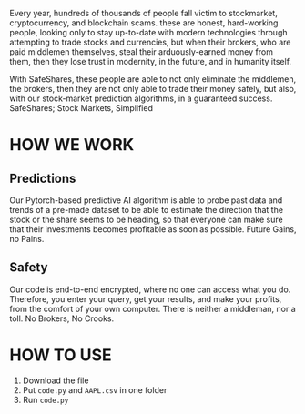 Every year, hundreds of thousands of people fall victim to stockmarket, cryptocurrency, and blockchain scams. these are honest, hard-working people, looking only to stay up-to-date with modern technologies through attempting to trade stocks and currencies, but when their brokers, who are paid middlemen themselves, steal their arduously-earned money from them, then they lose trust in modernity, in the future, and in humanity itself.

With SafeShares, these people are able to not only eliminate the middlemen, the brokers, then they are not only able to trade their money safely, but also, with our stock-market prediction algorithms, in a guaranteed success. SafeShares; Stock Markets, Simplified

# HOW WE WORK
## Predictions

Our Pytorch-based predictive AI algorithm is able to probe past data and trends of a pre-made dataset to be able to estimate the direction that the stock or the share seems to be heading, so that everyone can make sure that their investments becomes profitable as soon as possible. Future Gains, no Pains.

## Safety

Our code is end-to-end encrypted, where no one can access what you do. Therefore, you enter your query, get your results, and make your profits, from the comfort of your own computer. There is neither a middleman, nor a toll. No Brokers, No Crooks.

# HOW TO USE

1. Download the file
2. Put `code.py` and `AAPL.csv` in one folder
3. Run `code.py`
